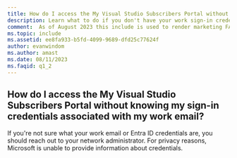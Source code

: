 ```yaml
---
title: How do I access the My Visual Studio Subscribers Portal without knowing my sign-in credentials associated with my work email?
description: Learn what to do if you don't have your work sign-in credentials.  
comment:  As of August 2023 this include is used to render marketing FAQ content for VS Subscriptions in the following portals - VSCom, Manage, and My portals. It was not used for learn.microsoft.com content at that time.  SMEs are Evan Windom and Larissa Crawford of Red Door Collaborative and Sharvari Dighe.
ms.topic: include
ms.assetid: ee8fa933-b5fd-4099-9689-dfd25c77624f
author: evanwindom
ms.author: amast
ms.date: 08/11/2023
ms.faqid: q1_2
---
```


## How do I access the My Visual Studio Subscribers Portal without knowing my sign-in credentials associated with my work email?

If you're not sure what your work email or Entra ID credentials are, you should reach out to your network administrator. For privacy reasons, Microsoft is unable to provide information about credentials.  
